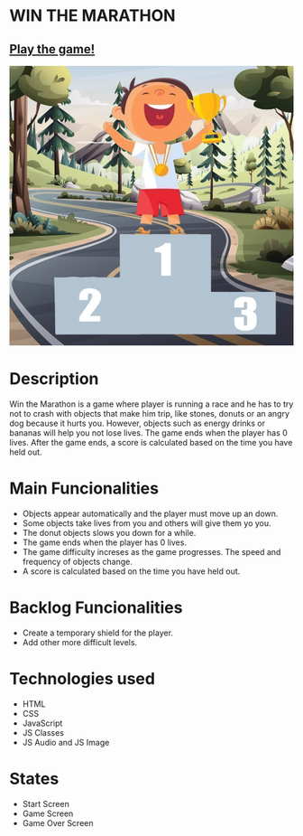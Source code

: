 # WIN THE MARATHON
## [Play the game!](https://gemma-fernandez.github.io/Win-the-marathon/)

![Game Logo](./images/podium.png)

# Description
Win the Marathon is a game where player is running a race and he has to try not to crash with objects that make him trip, like stones, donuts or an angry dog because it hurts you. However, objects such as energy drinks or bananas will help you not lose lives.
The game ends when the player has 0 lives. After the game ends, a score is calculated based on the time you have held out.

# Main Funcionalities
- Objects appear automatically and the player must move up an down.
- Some objects take lives from you and others will give them yo you.
- The donut objects slows you down for a while.
- The game ends when the player has 0 lives.
- The game difficulty increses as the game progresses. The speed and frequency of objects change. 
- A score is calculated based on the time you have held out.

# Backlog Funcionalities
- Create a temporary shield for the player.
- Add other more difficult levels.

# Technologies used
- HTML
- CSS
- JavaScript
- JS Classes
- JS Audio and JS Image

# States
- Start Screen
- Game Screen
- Game Over Screen

